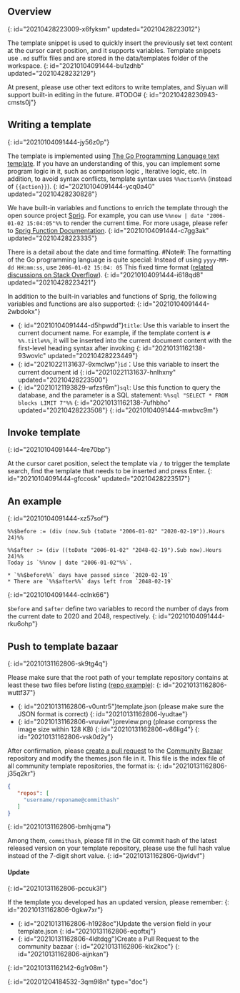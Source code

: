 ## Overview
{: id="20210428223009-x6fyksm" updated="20210428223012"}

The template snippet is used to quickly insert the previously set text content at the cursor caret position, and it supports variables. Template snippets use `.md` suffix files and are stored in the data/templates folder of the workspace.
{: id="20210104091444-bu1zdhb" updated="20210428232129"}

At present, please use other text editors to write templates, and Siyuan will support built-in editing in the future. #TODO#
{: id="20210428230943-cmsts0j"}

## Writing a template
{: id="20210104091444-jy56z0p"}

The template is implemented using [The Go Programming Language text template](https://golang.org/pkg/text/template/). If you have an understanding of this, you can implement some program logic in it, such as comparison logic , Iterative logic, etc. In addition, to avoid syntax conflicts, template syntax uses `%%action%%` (instead of `{{action}}`).
{: id="20210104091444-ycq0a40" updated="20210428230828"}

We have built-in variables and functions to enrich the template through the open source project [Sprig](https://github.com/Masterminds/sprig). For example, you can use `%%now | date "2006-01-02 15:04:05"%%` to render the current time. For more usage, please refer to [Sprig Function Documentation](http://masterminds.github.io/sprig/).
{: id="20210104091444-c7gg3ak" updated="20210428223335"}

There is a detail about the date and time formatting. #Note#: The formatting of the Go programming language is quite special: Instead of using `yyyy-MM-dd HH:mm:ss`, use `2006-01-02 15:04: 05` This fixed time format ([related discussions on Stack Overflow](https://stackoverflow.com/questions/20530327/origin-of-mon-jan-2-150405-mst-2006-in-golang)).
{: id="20210104091444-i618qd8" updated="20210428223421"}

In addition to the built-in variables and functions of Sprig, the following variables and functions are also supported:
{: id="20210104091444-2wbdokx"}

* {: id="20210104091444-d5hpwdd"}`title`: Use this variable to insert the current document name. For example, if the template content is `# %%.title%%`, it will be inserted into the current document content with the first-level heading syntax after invoking
  {: id="20210131162138-93wovlc" updated="20210428223449"}
* {: id="20210221131637-9xmclwp"}`id`：Use this variable to insert the current document id
  {: id="20210221131637-hnlhxny" updated="20210428223500"}
* {: id="20210121193829-wfzsf6m"}`sql`: Use this function to query the database, and the parameter is a SQL statement: `%%sql "SELECT * FROM blocks LIMIT 7"%%`
  {: id="20210131162138-7ufhbho" updated="20210428223508"}
{: id="20210104091444-mwbvc9m"}

## Invoke template
{: id="20210104091444-4re70bp"}

At the cursor caret position, select the template via `/` to trigger the template search, find the template that needs to be inserted and press Enter.
{: id="20210104091444-gfccosk" updated="20210428223517"}

## An example
{: id="20210104091444-xz57sof"}

```plaintext
%%$before := (div (now.Sub (toDate "2006-01-02" "2020-02-19")).Hours 24)%%

%%$after := (div ((toDate "2006-01-02" "2048-02-19").Sub now).Hours 24)%%
Today is `%%now | date "2006-01-02"%%`.

* `%%$before%%` days have passed since `2020-02-19`
* There are `%%$after%%` days left from `2048-02-19`
```
{: id="20210104091444-cclnk66"}

`$before` and `$after` define two variables to record the number of days from the current date to 2020 and 2048, respectively.
{: id="20210104091444-rku6ohp"}

## Push to template bazaar
{: id="20210131162806-sk9tg4q"}

Please make sure that the root path of your template repository contains at least these two files before listing ([repo example](https://github.com/88250/November-Rain)):
{: id="20210131162806-wuttf37"}

* {: id="20210131162806-v0untr5"}template.json (please make sure the JSON format is correct)
  {: id="20210131162806-lyudtae"}
* {: id="20210131162806-vruviwi"}preview.png (please compress the image size within 128 KB)
  {: id="20210131162806-v86lig4"}
{: id="20210131162806-vsk0d2y"}

After confirmation, please [create a pull request](https://docs.github.com/en/free-pro-team@latest/github/collaborating-with-issues-and-pull-requests/creating-a-pull-request) to the [Community Bazaar](https://github.com/siyuan-note/bazaar) repository and modify the themes.json file in it. This file is the index file of all community template repositories, the format is:
{: id="20210131162806-j35q2kr"}

```json
{
   "repos": [
     "username/reponame@commithash"
   ]
}
```
{: id="20210131162806-bmhjqma"}

Among them, `commithash`, please fill in the Git commit hash of the latest released version on your template repository, please use the full hash value instead of the 7-digit short value.
{: id="20210131162806-0jwldvf"}

#### Update
{: id="20210131162806-pccuk3l"}

If the template you developed has an updated version, please remember:
{: id="20210131162806-0gkw7xr"}

* {: id="20210131162806-h1928oc"}Update the version field in your template.json
  {: id="20210131162806-eqoftxj"}
* {: id="20210131162806-4ldtdqg"}Create a Pull Request to the community bazaar
  {: id="20210131162806-kix2koc"}
{: id="20210131162806-aijnkan"}

{: id="20210131162142-6g1r08m"}


{: id="20201204184532-3qm9l8n" type="doc"}
